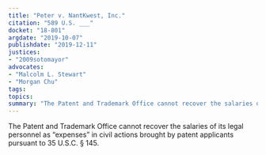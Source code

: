 ```yaml
---
title: "Peter v. NantKwest, Inc."
citation: "589 U.S. ___"
docket: "18-801"
argdate: "2019-10-07"
publishdate: "2019-12-11"
justices:
- "2009sotomayor"
advocates:
- "Malcolm L. Stewart"
- "Morgan Chu"
tags:
topics:
summary: "The Patent and Trademark Office cannot recover the salaries of its legal personnel as “expenses” in civil actions brought by patent applicants pursuant to 35 U.S.C. § 145."
---
```

The Patent and Trademark Office cannot recover the salaries of its legal personnel as “expenses” in civil actions brought by patent applicants pursuant to 35 U.S.C. § 145.